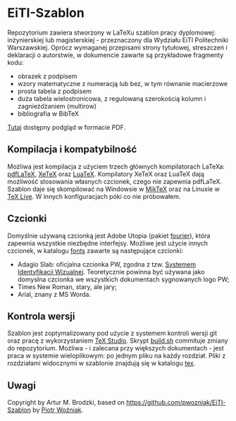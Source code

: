 # EiTI-Szablon
Repozytorium zawiera stworzony w LaTeXu szablon pracy dyplomowej: inżynierskiej lub magisterskiej - przeznaczony dla Wydziału EiTI Politechniki Warszawskiej. Oprócz wymaganej przepisami strony tytułowej, streszczeń i deklaracji o autorstwie, w dokumencie zawarte są przykładowe fragmenty kodu:
 - obrazek z podpisem
 - wzory matematyczne z numeracją lub bez, w tym równanie macierzowe
 - prosta tabela z podpisem
 - duża tabela wielostronicowa, z regulowaną szerokością kolumn i zagnieżdżaniem (multirow)
 - bibliografia w BibTeX
 
 [Tutaj](https://github.com/ArturB/EiTI-Szablon/blob/master/main.pdf) dostępny podgląd w formacie PDF. 
 
 ## Kompilacja i kompatybilność
Możliwa jest kompilacja z użyciem trzech głównych kompilatorach LaTeXa: [pdfLaTeX](https://www.tug.org/applications/pdftex/), [XeTeX](http://xetex.sourceforge.net/) oraz [LuaTeX](http://www.luatex.org/). Kompilatory XeTeX oraz LuaTeX dają możliwość stosowania własnych czcionek, czego nie zapewnia pdfLaTeX. Szablon daje się skompilować na Windowsie w [MikTeX](https://miktex.org/) oraz na Linuxie w [TeX Live](https://www.tug.org/texlive/). W innych konfiguracjach póki co nie próbowałem.

 ## Czcionki
Domyślnie używaną czcionką jest Adobe Utopia (pakiet [fourier](https://ctan.org/pkg/fourier)), która zapewnia wszystkie niezbędne interfejsy. Możliwe jest użycie innych czcionek, w katalogu [fonts](https://github.com/ArturB/EiTI-Szablon/tree/master/fonts) zawarte są następujące czcionki:
  - Adagio Slab: oficjalna czcionka PW, zgodna z tzw. [Systemem Identyfikacji Wizualnej](https://www.promocja.pw.edu.pl/Marka-PW/System-Identyfikacji-Wizualnej). Teoretycznie powinna być używana jako domyslna czcionka we wszystkich dokumentach sygnowanych logo PW;
  - Times New Roman, stary, ale jary; 
  - Arial, znany z MS Worda. 
 
 ## Kontrola wersji
Szablon jest zoptymalizowany pod użycie z systemem kontroli wersji git oraz pracę z wykorzystaniem [TeX Studio](https://www.texstudio.org/). Skrypt [build.sh](https://github.com/ArturB/EiTI-Szablon/blob/master/build.sh) commituje zmiany do repozytorium. Możliwa - i zalecana przy większych dokumentach - jest praca w systemie wieloplikowym: po jednym pliku na każdy rozdział. Pliki z rozdziałami widocznymi w szablonie znajdują się w katalogu [tex](https://github.com/ArturB/EiTI-Szablon/tree/master/tex).
 
 ## Uwagi
 Copyright by Artur M. Brodzki, based on https://github.com/pwozniak/EiTI-Szablon by [Piotr Woźniak](https://github.com/pwozniak). 
